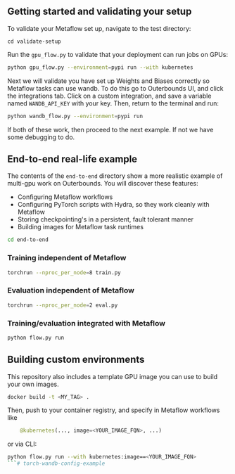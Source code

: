 ## Getting started and validating your setup

To validate your Metaflow set up, navigate to the test directory:
```
cd validate-setup
```

Run the `gpu_flow.py` to validate that your deployment can run jobs on GPUs:
```bash
python gpu_flow.py --environment=pypi run --with kubernetes
```

Next we will validate you have set up Weights and Biases correctly so Metaflow tasks can use wandb.
To do this go to Outerbounds UI, and click the integrations tab. 
Click on a custom integration, and save a variable named `WANDB_API_KEY` with your key.
Then, return to the terminal and run:

```bash
python wandb_flow.py --environment=pypi run 
```

If both of these work, then proceed to the next example. 
If not we have some debugging to do. 

## End-to-end real-life example

The contents of the `end-to-end` directory show a more realistic example of multi-gpu work on Outerbounds.
You will discover these features:
- Configuring Metaflow workflows
- Configuring PyTorch scripts with Hydra, so they work cleanly with Metaflow
- Storing checkpointing's in a persistent, fault tolerant manner
- Building images for Metaflow task runtimes

```bash
cd end-to-end
```

### Training independent of Metaflow
```bash
torchrun --nproc_per_node=8 train.py 
```

### Evaluation independent of Metaflow
```bash
torchrun --nproc_per_node=2 eval.py 
```

### Training/evaluation integrated with Metaflow
```bash
python flow.py run
```

## Building custom environments

This repository also includes a template GPU image you can use to build your own images. 
```bash
docker build -t <MY_TAG> .
```
Then, push to your container registry, and specify in Metaflow workflows like
```python
    @kubernetes(..., image=<YOUR_IMAGE_FQN>, ...)
```
or via CLI:
```bash
python flow.py run --with kubernetes:image==<YOUR_IMAGE_FQN>
```# torch-wandb-config-example
